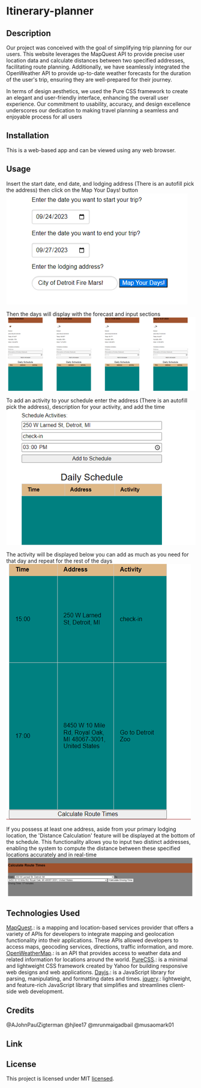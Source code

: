# Itinerary-planner

## Description
Our project was conceived with the goal of simplifying trip planning for our users. This website leverages the MapQuest API to provide precise user location data and calculate distances between two specified addresses, facilitating route planning. Additionally, we have seamlessly integrated the OpenWeather API to provide up-to-date weather forecasts for the duration of the user's trip, ensuring they are well-prepared for their journey.

In terms of design aesthetics, we used the Pure CSS framework to create an elegant and user-friendly interface, enhancing the overall user experience. Our commitment to usability, accuracy, and design excellence underscores our dedication to making travel planning a seamless and enjoyable process for all users
## Installation
This is a web-based app and can be viewed using any web browser.

## Usage
Insert the start date, end date, and lodging address (There is an autofill pick the address) then click on the Map Your Days! button
<img src="assets/images/Screenshot 2023-09-23 222449.png">

Then the days will display with the forecast and input sections
<img src="assets/images/Screenshot 2023-09-23 222526.png">

To add an activity to your schedule enter the address (There is an autofill pick the address), description for your activity, and add the time 
<img src="assets/images/Screenshot 2023-09-23 222757.png">

The activity will be displayed below you can add as much as you need for that day and repeat for the rest of the days
<img src="assets/images/Screenshot 2023-09-23 223836.png">

If you possess at least one address, aside from your primary lodging location, the 'Distance Calculation' feature will be displayed at the bottom of the schedule. This functionality allows you to input two distinct addresses, enabling the system to compute the distance between these specified locations accurately and in real-time
<img src="assets/images/Screenshot 2023-09-23 224028.png">


## Technologies Used
[MapQuest](https://developer.mapquest.com/documentation/).: is a mapping and location-based services provider that offers a variety of APIs for developers to integrate mapping and geolocation functionality into their applications. These APIs allowed developers to access maps, geocoding services, directions, traffic information, and more.
[OpenWeatherMap](https://openweathermap.org/api).:  is an API that provides access to weather data and related information for locations around the world. 
[PureCSS](https://purecss.io/layouts/).:  is a minimal and lightweight CSS framework created by Yahoo for building responsive web designs and web applications. 
[Dayjs](https://day.js.org/).: is a JavaScript library for parsing, manipulating, and formatting dates and times.
[jquery](https://jquery.com/).: lightweight, and feature-rich JavaScript library that simplifies and streamlines client-side web development. 

## Credits
@AJohnPaulZigterman
@hjlee17
@mrunmaigadbail
@musaomark01

## Link

## License
This project is licensed under MIT [licensed](LICENSE.md).
